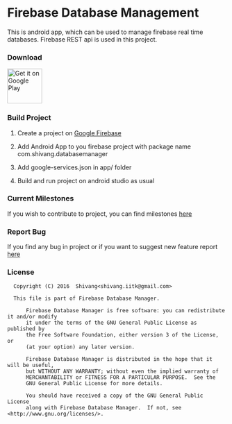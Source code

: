 # Firebase Database Management

This is android app, which can be used to manage firebase real time databases.
Firebase REST api is used in this project.

### Download
[<img alt="Get it on Google Play" height="80" src="https://play.google.com/intl/en_us/badges/images/generic/en_badge_web_generic.png">](https://play.google.com/store/apps/details?id=com.shivang.databasemanager&hl=en)

### Build Project

1. Create a project on [Google Firebase](https://console.firebase.google.com/)

2. Add Android App to you firebase project with package name com.shivang.databasemanager

3. Add google-services.json in app/ folder

4. Build and run project on android studio as usual

### Current Milestones
If you wish to contribute to project, you can find milestones [here](https://github.com/kshivang/FirebaseDatabaseControl/milestones)

### Report Bug

If you find any bug in project or if you want to suggest new feature report [here](https://github.com/kshivang/FirebaseDatabaseControl/issues/new)


### License

      Copyright (C) 2016  Shivang<shivang.iitk@gmail.com>
  
      This file is part of Firebase Database Manager.
 
          Firebase Database Manager is free software: you can redistribute it and/or modify
          it under the terms of the GNU General Public License as published by
          the Free Software Foundation, either version 3 of the License, or
          (at your option) any later version.
 
          Firebase Database Manager is distributed in the hope that it will be useful,
          but WITHOUT ANY WARRANTY; without even the implied warranty of
          MERCHANTABILITY or FITNESS FOR A PARTICULAR PURPOSE.  See the
          GNU General Public License for more details.
 
          You should have received a copy of the GNU General Public License
          along with Firebase Database Manager.  If not, see <http://www.gnu.org/licenses/>.
